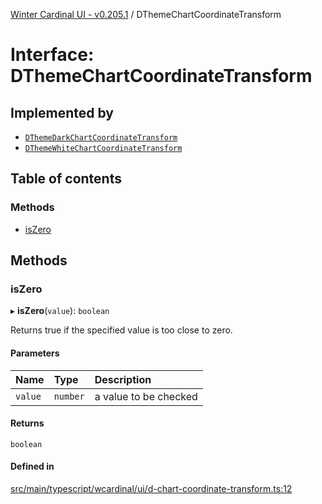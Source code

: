 [Winter Cardinal UI - v0.205.1](../index.md) / DThemeChartCoordinateTransform

# Interface: DThemeChartCoordinateTransform

## Implemented by

- [`DThemeDarkChartCoordinateTransform`](../classes/DThemeDarkChartCoordinateTransform.md)
- [`DThemeWhiteChartCoordinateTransform`](../classes/DThemeWhiteChartCoordinateTransform.md)

## Table of contents

### Methods

- [isZero](DThemeChartCoordinateTransform.md#iszero)

## Methods

### isZero

▸ **isZero**(`value`): `boolean`

Returns true if the specified value is too close to zero.

#### Parameters

| Name | Type | Description |
| :------ | :------ | :------ |
| `value` | `number` | a value to be checked |

#### Returns

`boolean`

#### Defined in

[src/main/typescript/wcardinal/ui/d-chart-coordinate-transform.ts:12](https://github.com/winter-cardinal/winter-cardinal-ui/blob/v0.205.1/src/main/typescript/wcardinal/ui/d-chart-coordinate-transform.ts#L12)
